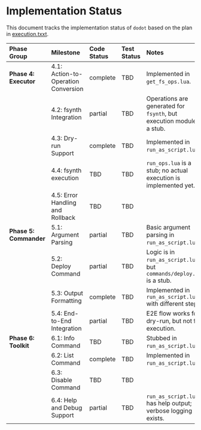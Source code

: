 # Implementation Status

This document tracks the implementation status of `dodot` based on the plan in [execution.txxt](./execution.txxt).

| Phase Group | Milestone | Code Status | Test Status | Notes |
| :--- | :--- | :--- | :--- | :--- |
| **Phase 4: Executor** | 4.1: Action-to-Operation Conversion | complete | TBD | Implemented in `get_fs_ops.lua`. |
| | 4.2: fsynth Integration | partial | TBD | Operations are generated for `fsynth`, but execution module is a stub. |
| | 4.3: Dry-run Support | complete | TBD | Implemented in `run_as_script.lua`. |
| | 4.4: fsynth execution | TBD | TBD | `run_ops.lua` is a stub; no actual execution is implemented yet. |
| | 4.5: Error Handling and Rollback | TBD | TBD | |
| **Phase 5: Commander**| 5.1: Argument Parsing | partial | TBD | Basic argument parsing in `run_as_script.lua`. |
| | 5.2: Deploy Command | partial | TBD | Logic is in `run_as_script.lua`, but `commands/deploy.lua` is a stub. |
| | 5.3: Output Formatting | complete | TBD | Implemented in `run_as_script.lua` with different steps. |
| | 5.4: End-to-End Integration | partial | TBD | E2E flow works for dry-run, but not for execution. |
| **Phase 6: Toolkit** | 6.1: Info Command | TBD | TBD | Stubbed in `run_as_script.lua`. |
| | 6.2: List Command | complete | TBD | Implemented in `run_as_script.lua`. |
| | 6.3: Disable Command | TBD | TBD | |
| | 6.4: Help and Debug Support | partial | TBD | `run_as_script.lua` has help output; verbose logging exists. |
